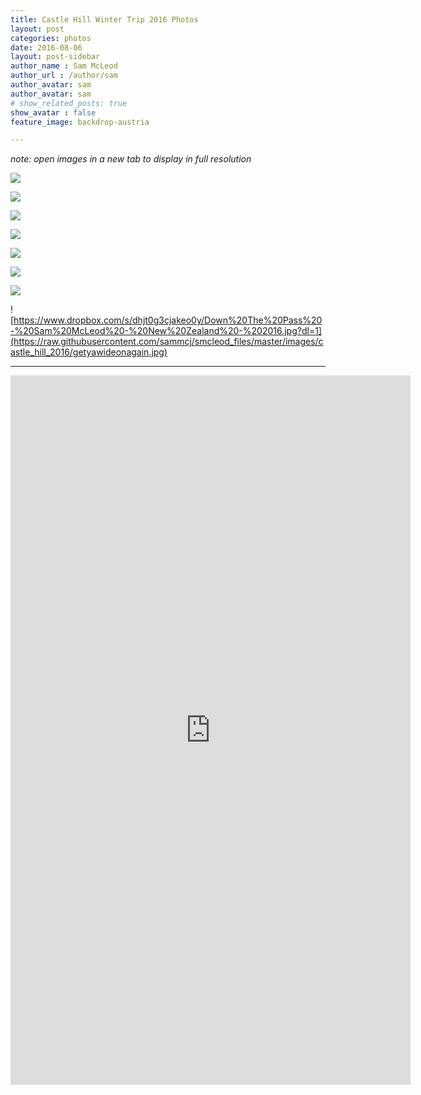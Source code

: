 ```yaml
---
title: Castle Hill Winter Trip 2016 Photos
layout: post
categories: photos
date: 2016-08-06
layout: post-sidebar
author_name : Sam McLeod
author_url : /author/sam
author_avatar: sam
author_avatar: sam
# show_related_posts: true
show_avatar : false
feature_image: backdrop-austria

---
```


_note: open images in a new tab to display in full resolution_

![](https://raw.githubusercontent.com/sammcj/smcleod_files/master/images/castle_hill_2016/blue.jpg)

![](https://raw.githubusercontent.com/sammcj/smcleod_files/master/images/castle_hill_2016/overandout.jpg)

![](https://raw.githubusercontent.com/sammcj/smcleod_files/master/images/castle_hill_2016/thisimagerocks.jpg)

![](https://raw.githubusercontent.com/sammcj/smcleod_files/master/images/castle_hill_2016/foggy.jpg)

![](https://raw.githubusercontent.com/sammcj/smcleod_files/master/images/castle_hill_2016/skifield.jpg)

![](https://raw.githubusercontent.com/sammcj/smcleod_files/master/images/castle_hill_2016/depth.jpg)

![](https://raw.githubusercontent.com/sammcj/smcleod_files/master/images/castle_hill_2016/getyawideon.jpg)

![https://www.dropbox.com/s/dhjt0g3cjakeo0y/Down%20The%20Pass%20-%20Sam%20McLeod%20-%20New%20Zealand%20-%202016.jpg?dl=1](https://raw.githubusercontent.com/sammcj/smcleod_files/master/images/castle_hill_2016/getyawideonagain.jpg)

---

<iframe src="https://player.vimeo.com/video/177805831?title=0&byline=0&portrait=0" width="640" height="1135" frameborder="0" webkitallowfullscreen mozallowfullscreen allowfullscreen></iframe>
